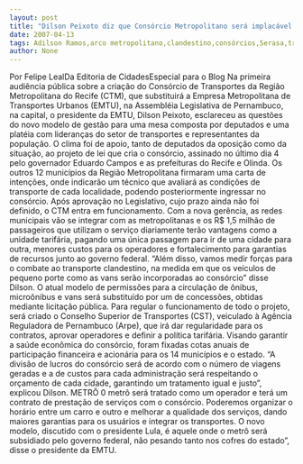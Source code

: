```yaml
---
layout: post
title: "Dilson Peixoto diz que Consórcio Metropolitano será implacável com transporte clandestino"
date: 2007-04-13
tags: Adilson Ramos,arco metropolitano,clandestino,consórcios,Serasa,transporte
author: None
---
```

Por Felipe LealDa Editoria de CidadesEspecial para o Blog 
Na primeira audiência pública sobre a criação do Consórcio de Transportes da Região Metropolitana do Recife (CTM), que substituirá a Empresa Metropolitana de Transportes Urbanos (EMTU),&nbsp;na Assembléia Legislativa de Pernambuco, na capital,&nbsp;o presidente da EMTU, Dilson Peixoto, esclareceu as questões do novo modelo de gestão para uma mesa composta por deputados e uma platéia com lideranças do setor de transportes e representantes da população. 
O clima foi de apoio, tanto de deputados da oposição como da situação, ao projeto de lei que cria o consórcio, assinado no último dia 4 pelo governador Eduardo Campos e as prefeituras do Recife e Olinda. 
Os outros 12 municípios da Região Metropolitana firmaram uma carta de intenções, onde indicarão um técnico que avaliará as condições de transporte de cada localidade, podendo posteriormente ingressar no consórcio. Após aprovação no Legislativo, cujo prazo ainda não foi definido, o CTM entra em funcionamento.
Com a nova gerência, as redes municipais vão se integrar com as metropolitanas e os R$ 1,5 milhão de passageiros que utilizam o serviço diariamente terão vantagens como a unidade tarifária, pagando uma única passagem para ir de uma cidade para outra, menores custos para os operadores e fortalecimento para garantias de recursos junto ao governo federal. 
“Além disso, vamos medir forças para o combate ao transporte clandestino, na medida em que os veículos de pequeno porte como as vans serão incorporadas ao consórcio” disse Dilson.
O atual modelo de permissões para a circulação de ônibus, microônibus e vans será substituído por um de concessões, obtidas mediante licitação pública. Para regular o funcionamento de todo o projeto, será criado o Conselho Superior de Transportes (CST), veiculado à Agência Reguladora de Pernambuco (Arpe), que irá dar regularidade para os contratos, aprovar operadores e definir a política tarifária.
Visando garantir a saúde econômica do consórcio, foram fixadas cotas anuais de participação financeira e acionária para os 14 municípios e o estado. “A divisão de lucros do consórcio será de acordo com o número de viagens geradas e a de custos para cada administração será respeitando o orçamento de cada cidade, garantindo um tratamento igual e justo”, explicou Dilson.
METRÔ 
0 metrô será tratado como um operador e terá um contrato de prestação de serviços com o consórcio. Poderemos organizar o horário entre um carro e outro e melhorar a qualidade dos serviços, dando maiores garantias para os usuários e integrar os transportes. O novo modelo, discutido com o presidente Lula, é aquele onde o metrô será subsidiado pelo governo federal, não pesando tanto nos cofres do estado”, disse o presidente da EMTU.  